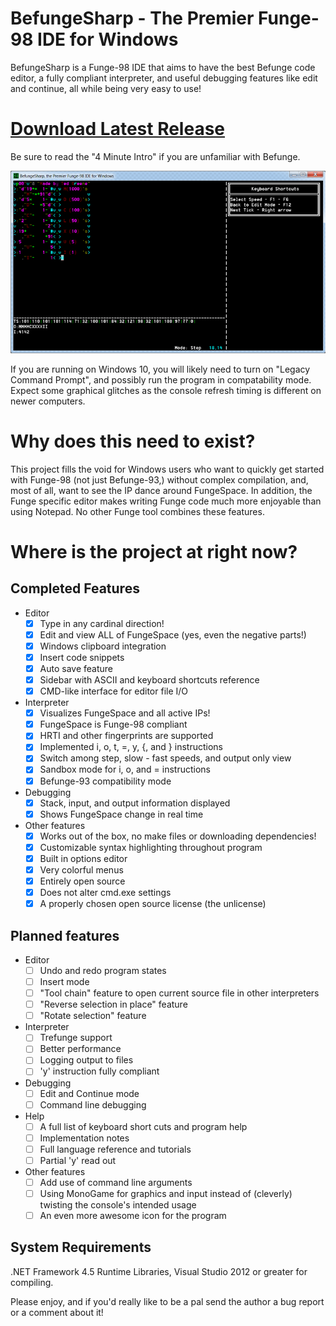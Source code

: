 BefungeSharp - The Premier Funge-98 IDE for Windows
===================================================
BefungeSharp is a Funge-98 IDE that aims to have the best Befunge code editor, a fully compliant interpreter, and useful debugging features like edit and continue, all while being very easy to use!

[Download Latest Release](http://www.tedngreene.com/projects/befunge/befungesharp_latest.zip)
=========================

Be sure to read the "4 Minute Intro" if you are unfamiliar with Befunge.

![The interpreter running itoroman.bf](./BefungeSharp/doc/screenshots/editor_window_1.png "The interpreter running itoroman.bf")
 
 If you are running on Windows 10, you will likely need to turn on "Legacy Command Prompt", and possibly run the program in compatability mode. Expect some graphical glitches as the console refresh timing is different on newer computers.

Why does this need to exist?
============================
This project fills the void for Windows users who want to quickly get started with Funge-98 (not just Befunge-93,) without complex compilation, and, most of all, want to see the IP dance around FungeSpace. In addition, the Funge specific editor makes writing Funge code much more enjoyable than using Notepad. No other Funge tool combines these features.

Where is the project at right now?
==================================

Completed Features
------------------
* Editor
	- [x] Type in any cardinal direction!
	- [x] Edit and view ALL of FungeSpace (yes, even the negative parts!)
	- [x] Windows clipboard integration
	- [x] Insert code snippets
	- [x] Auto save feature
	- [x] Sidebar with ASCII and keyboard shortcuts reference
	- [x] CMD-like interface for editor file I/O
* Interpreter
	- [x] Visualizes FungeSpace and all active IPs!
	- [x] FungeSpace is Funge-98 compliant
	- [x] HRTI and other fingerprints are supported
	- [x] Implemented i, o, t, =, y, {, and } instructions
	- [x] Switch among step, slow - fast speeds, and output only view
	- [x] Sandbox mode for i, o, and = instructions
	- [x] Befunge-93 compatibility mode
* Debugging
	- [x] Stack, input, and output information displayed
	- [x] Shows FungeSpace change in real time
* Other features
	- [x] Works out of the box, no make files or downloading dependencies!
	- [x] Customizable syntax highlighting throughout program
	- [x] Built in options editor
	- [x] Very colorful menus
	- [x] Entirely open source
	- [x] Does not alter cmd.exe settings
	- [X] A properly chosen open source license (the unlicense)
	
Planned features
----------------
* Editor
	- [ ] Undo and redo program states
	- [ ] Insert mode
	- [ ] "Tool chain" feature to open current source file in other interpreters
	- [ ] "Reverse selection in place" feature
	- [ ] "Rotate selection" feature
* Interpreter
	- [ ] Trefunge support
	- [ ] Better performance
	- [ ] Logging output to files
	- [ ] 'y' instruction fully compliant
* Debugging
	- [ ] Edit and Continue mode
	- [ ] Command line debugging
* Help
	- [ ] A full list of keyboard short cuts and program help
	- [ ] Implementation notes
	- [ ] Full language reference and tutorials
	- [ ] Partial 'y' read out
* Other features
	- [ ] Add use of command line arguments
	- [ ] Using MonoGame for graphics and input instead of (cleverly) twisting the console's intended usage
	- [ ] An even more awesome icon for the program

System Requirements
-------------------
.NET Framework 4.5 Runtime Libraries, Visual Studio 2012 or greater for compiling.

Please enjoy, and if you'd really like to be a pal send the author a bug report or a comment about it!
